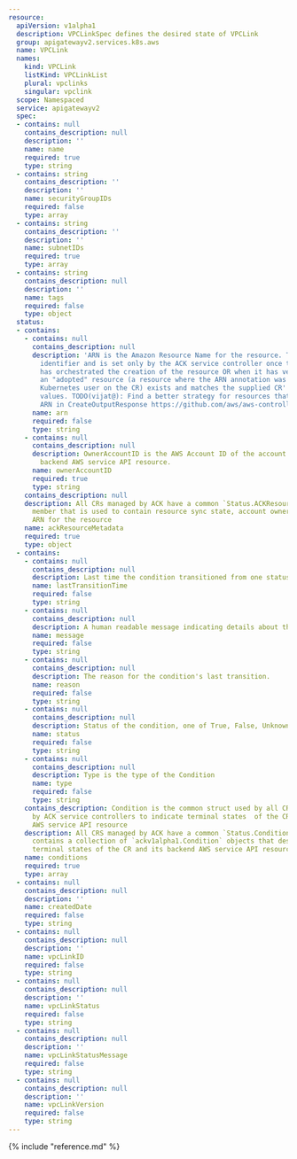 ```yaml
---
resource:
  apiVersion: v1alpha1
  description: VPCLinkSpec defines the desired state of VPCLink
  group: apigatewayv2.services.k8s.aws
  name: VPCLink
  names:
    kind: VPCLink
    listKind: VPCLinkList
    plural: vpclinks
    singular: vpclink
  scope: Namespaced
  service: apigatewayv2
  spec:
  - contains: null
    contains_description: null
    description: ''
    name: name
    required: true
    type: string
  - contains: string
    contains_description: ''
    description: ''
    name: securityGroupIDs
    required: false
    type: array
  - contains: string
    contains_description: ''
    description: ''
    name: subnetIDs
    required: true
    type: array
  - contains: string
    contains_description: null
    description: ''
    name: tags
    required: false
    type: object
  status:
  - contains:
    - contains: null
      contains_description: null
      description: 'ARN is the Amazon Resource Name for the resource. This is a globally-unique
        identifier and is set only by the ACK service controller once the controller
        has orchestrated the creation of the resource OR when it has verified that
        an "adopted" resource (a resource where the ARN annotation was set by the
        Kubernetes user on the CR) exists and matches the supplied CR''s Spec field
        values. TODO(vijat@): Find a better strategy for resources that do not have
        ARN in CreateOutputResponse https://github.com/aws/aws-controllers-k8s/issues/270'
      name: arn
      required: false
      type: string
    - contains: null
      contains_description: null
      description: OwnerAccountID is the AWS Account ID of the account that owns the
        backend AWS service API resource.
      name: ownerAccountID
      required: true
      type: string
    contains_description: null
    description: All CRs managed by ACK have a common `Status.ACKResourceMetadata`
      member that is used to contain resource sync state, account ownership, constructed
      ARN for the resource
    name: ackResourceMetadata
    required: true
    type: object
  - contains:
    - contains: null
      contains_description: null
      description: Last time the condition transitioned from one status to another.
      name: lastTransitionTime
      required: false
      type: string
    - contains: null
      contains_description: null
      description: A human readable message indicating details about the transition.
      name: message
      required: false
      type: string
    - contains: null
      contains_description: null
      description: The reason for the condition's last transition.
      name: reason
      required: false
      type: string
    - contains: null
      contains_description: null
      description: Status of the condition, one of True, False, Unknown.
      name: status
      required: false
      type: string
    - contains: null
      contains_description: null
      description: Type is the type of the Condition
      name: type
      required: false
      type: string
    contains_description: Condition is the common struct used by all CRDs managed
      by ACK service controllers to indicate terminal states  of the CR and its backend
      AWS service API resource
    description: All CRS managed by ACK have a common `Status.Conditions` member that
      contains a collection of `ackv1alpha1.Condition` objects that describe the various
      terminal states of the CR and its backend AWS service API resource
    name: conditions
    required: true
    type: array
  - contains: null
    contains_description: null
    description: ''
    name: createdDate
    required: false
    type: string
  - contains: null
    contains_description: null
    description: ''
    name: vpcLinkID
    required: false
    type: string
  - contains: null
    contains_description: null
    description: ''
    name: vpcLinkStatus
    required: false
    type: string
  - contains: null
    contains_description: null
    description: ''
    name: vpcLinkStatusMessage
    required: false
    type: string
  - contains: null
    contains_description: null
    description: ''
    name: vpcLinkVersion
    required: false
    type: string
---
```

{% include "reference.md" %}
